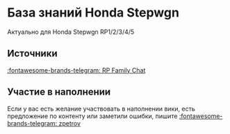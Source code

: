 # База знаний Honda Stepwgn

Актуально для Honda Stepwgn RP1/2/3/4/5

## Источники

[:fontawesome-brands-telegram: RP Family Chat](https://t.me/RPfamily_chat)

## Участие в наполнении

Если у вас есть желание участвовать в наполнении вики, есть предложение по контенту или заметили ошибки,
пишите [:fontawesome-brands-telegram: zpetrov](https://t.me/zpetrov)
